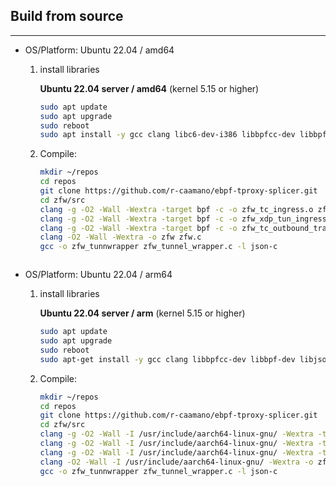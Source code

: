 ## Build from source
---
- OS/Platform: Ubuntu 22.04 / amd64
    1. install libraries

        **Ubuntu 22.04 server / amd64** (kernel 5.15 or higher)

        ```bash
        sudo apt update
        sudo apt upgrade
        sudo reboot
        sudo apt install -y gcc clang libc6-dev-i386 libbpfcc-dev libbpf-dev libjson-c-dev
        ```          

    1. Compile:

        ```bash      
        mkdir ~/repos
        cd repos
        git clone https://github.com/r-caamano/ebpf-tproxy-splicer.git 
        cd zfw/src
        clang -g -O2 -Wall -Wextra -target bpf -c -o zfw_tc_ingress.o zfw_tc_ingress.c
        clang -g -O2 -Wall -Wextra -target bpf -c -o zfw_xdp_tun_ingress.o zfw_xdp_tun_ingress.c
        clang -g -O2 -Wall -Wextra -target bpf -c -o zfw_tc_outbound_track.o zfw_tc_outbound_track.c
        clang -O2 -Wall -Wextra -o zfw zfw.c
        gcc -o zfw_tunnwrapper zfw_tunnel_wrapper.c -l json-c
    ```  

- OS/Platform: Ubuntu 22.04 / arm64
    1. install libraries

        **Ubuntu 22.04 server / arm** (kernel 5.15 or higher)

        ```bash
        sudo apt update
        sudo apt upgrade
        sudo reboot
        sudo apt-get install -y gcc clang libbpfcc-dev libbpf-dev libjson-c-dev
        ```          

    1. Compile:

        ```bash      
        mkdir ~/repos
        cd repos
        git clone https://github.com/r-caamano/ebpf-tproxy-splicer.git 
        cd zfw/src
        clang -g -O2 -Wall -I /usr/include/aarch64-linux-gnu/ -Wextra -target bpf -c -o zfw_tc_ingress.o zfw_tc_ingress.c
        clang -g -O2 -Wall -I /usr/include/aarch64-linux-gnu/ -Wextra -target bpf -c -o zfw_xdp_tun_ingress.o zfw_xdp_tun_ingress.c
        clang -g -O2 -Wall -I /usr/include/aarch64-linux-gnu/ -Wextra -target bpf -c -o zfw_tc_outbound_track.o zfw_tc_outbound_track.c
        clang -O2 -Wall -I /usr/include/aarch64-linux-gnu/ -Wextra -o zfw zfw.c
        gcc -o zfw_tunnwrapper zfw_tunnel_wrapper.c -l json-c
    ```     

    

